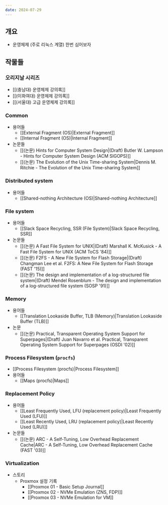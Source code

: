 ```yaml
---
date: 2024-07-29
---
```

## 개요

- 운영체제 (주로 리눅스 계열) 한번 심어보자

## 작물들

### 오리지날 시리즈

- [[(충남대) 운영체제 강의록]]
- [[(이화여대) 운영체제 강의록]]
- [[(서울대) 고급 운영체제 강의록]]

### Common

- 용어들
	- [[External Fragment (OS)|External Fragment]]
	- [[Internal Fragment (OS)|Internal Fragment]]
- 논문들
	- [[(논문) Hints for Computer System Design|(Draft) Butler W. Lampson - Hints for Computer System Design (ACM SIGOPS)]]
	- [[(논문) The Evolution of the Unix Time-sharing System|Dennis M. Ritchie - The Evolution of the Unix Time-sharing System]]

### Distributed system

- 용어들
	- [[Shared-nothing Architecture (OS)|Shared-nothing Architecture]]

### File system

- 용어들
	- [[Slack Space Recycling, SSR (File System)|Slack Space Recycling, SSR]]
- 논문들
	- [[(논문) A Fast File System for UNIX|(Draft) Marshall K. McKusick - A Fast File System for UNIX (ACM ToCS '84)]]
	- [[(논문) F2FS - A New File System for Flash Storage|(Draft) Changman Lee et al. F2FS: A New File System for Flash Storage (FAST '15)]]
	- [[(논문) The design and implementation of a log-structured file system|(Draft) Mendel Rosenblum - The design and implementation of a log-structured file system (SOSP '91)]]

### Memory

- 용어들
	- [[Translation Lookaside Buffer, TLB (Memory)|Translation Lookaside Buffer (TLB)]]
- 논문
	- [[(논문) Practical, Transparent Operating System Support for Superpages|(Draft) Juan Navarro et al. Practical, Transparent Operating System Support for Superpages (OSDI '02)]]

### Process Filesystem (`procfs`)

- [[Process Filesystem (procfs)|Process Filesystem]]
- 용어들
	- [[Maps (procfs)|Maps]]

### Replacement Policy

- 용어들
	- [[Least Frequently Used, LFU (replacement policy)|Least Frequently Used (LFU)]]
	- [[Least Recently Used, LRU (replacement policy)|Least Recently Used (LRU)]]
- 논문들
	- [[(논문) ARC - A Self-Tuning, Low Overhead Replacement Cache|ARC - A Self-Tuning, Low Overhead Replacement Cache (FAST '03)]]

### Virtualization

- 스토리
	- Proxmox 설정 기록
		- [[Proxmox 01 - Basic Setup Journal]]
		- [[Proxmox 02 - NVMe Emulation (ZNS, FDP)]]
		- [[Proxmox 03 - NVMe Emulation for VM]]